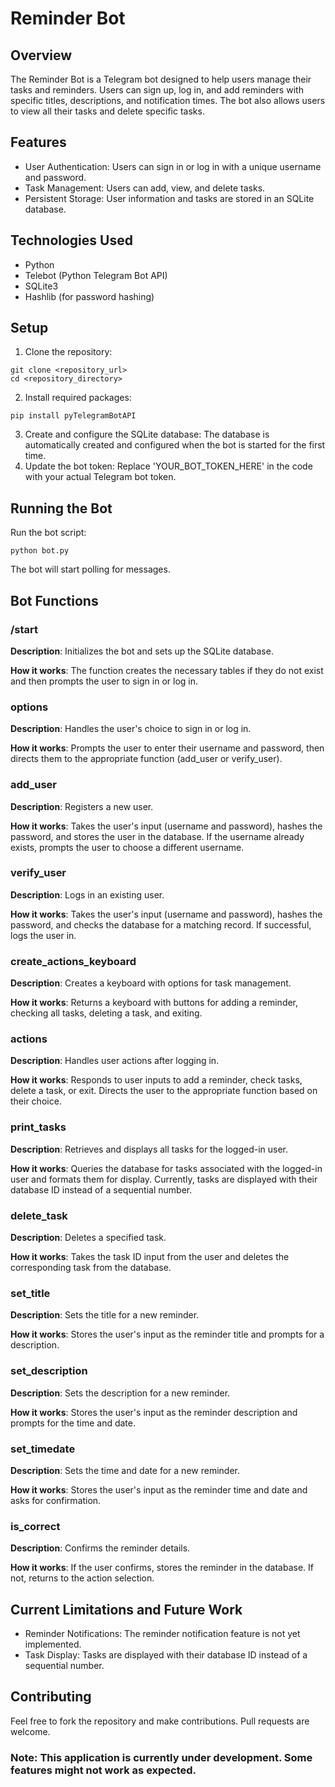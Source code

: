 # Reminder Bot

## Overview
The Reminder Bot is a Telegram bot designed to help users manage their tasks and reminders. Users can sign up, log in, and add reminders with specific titles, descriptions, and notification times. The bot also allows users to view all their tasks and delete specific tasks.

## Features
- User Authentication: Users can sign in or log in with a unique username and password.
- Task Management: Users can add, view, and delete tasks.
- Persistent Storage: User information and tasks are stored in an SQLite database.

## Technologies Used
- Python
- Telebot (Python Telegram Bot API)
- SQLite3
- Hashlib (for password hashing)

## Setup
1. Clone the repository:
```
git clone <repository_url>
cd <repository_directory>
```
2. Install required packages:
```
pip install pyTelegramBotAPI
```
3. Create and configure the SQLite database: The database is automatically created and configured when the bot is 
   started for the first time.
4. Update the bot token: Replace 'YOUR_BOT_TOKEN_HERE' in the code with your actual Telegram bot token.

## Running the Bot
Run the bot script:
```
python bot.py
```
The bot will start polling for messages.

## Bot Functions
### /start

**Description**: Initializes the bot and sets up the SQLite database.

**How it works**: The function creates the necessary tables if they do not exist and then prompts the user to sign in or log in.

### options
**Description**: Handles the user's choice to sign in or log in.
    
**How it works**: Prompts the user to enter their username and password, then directs them to the appropriate function (add_user or verify_user).

### add_user
**Description**: Registers a new user.
    
**How it works**: Takes the user's input (username and password), hashes the password, and stores the user in the database. If the username already exists, prompts the user to choose a different username.

### verify_user
**Description**: Logs in an existing user.

**How it works**: Takes the user's input (username and password), hashes the password, and checks the database for a matching record. If successful, logs the user in.

### create_actions_keyboard
**Description**: Creates a keyboard with options for task management.
   
**How it works**: Returns a keyboard with buttons for adding a reminder, checking all tasks, deleting a task, and exiting.

### actions
**Description**: Handles user actions after logging in.
    
**How it works**: Responds to user inputs to add a reminder, check tasks, delete a task, or exit. Directs the user to the appropriate function based on their choice.

### print_tasks
**Description**: Retrieves and displays all tasks for the logged-in user.
    
**How it works**: Queries the database for tasks associated with the logged-in user and formats them for display. Currently, tasks are displayed with their database ID instead of a sequential number.

### delete_task
**Description**: Deletes a specified task.

**How it works**: Takes the task ID input from the user and deletes the corresponding task from the database.

### set_title
**Description**: Sets the title for a new reminder.

**How it works**: Stores the user's input as the reminder title and prompts for a description.

### set_description
**Description**: Sets the description for a new reminder.

**How it works**: Stores the user's input as the reminder description and prompts for the time and date.

### set_timedate
**Description**: Sets the time and date for a new reminder.

**How it works**: Stores the user's input as the reminder time and date and asks for confirmation.

### is_correct
**Description**: Confirms the reminder details.

**How it works**: If the user confirms, stores the reminder in the database. If not, returns to the action selection.

## Current Limitations and Future Work
- Reminder Notifications: The reminder notification feature is not yet implemented.
- Task Display: Tasks are displayed with their database ID instead of a sequential number.

## Contributing
Feel free to fork the repository and make contributions. Pull requests are welcome.

### Note: This application is currently under development. Some features might not work as expected. 

